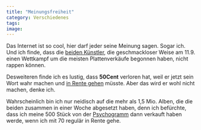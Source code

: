 ```yaml
---
title: "Meinungsfreiheit"
category: Verschiedenes
tags: 
image: 
---
```


Das Internet ist so cool, hier darf jeder seine Meinung sagen. Sogar ich. Und ich finde, dass die [beiden Künstler](http://ap.google.com/article/ALeqM5ha6M8CK-wSSGAufa5wIoSfyma3pQ), die geschmackloser Weise am 11.9. einen Wettkampf um die meisten Plattenverkäufe begonnen haben, nicht rappen können.  

  

Desweiteren finde ich es lustig, dass **50Cent** verloren hat, weil er jetzt sein Wort wahr machen und [in Rente gehen](http://music.guardian.co.uk/urban/comment/story/0,,2171588,00.html) müsste. Aber das wird er wohl nicht machen, denke ich.  

  

Wahrscheinlich bin ich nur neidisch auf die mehr als 1,5 Mio. Alben, die die beiden zusammen in einer Woche abgesetzt haben, denn ich befürchte, dass ich meine 500 Stück von der [Psychogramm](http://www.audiacrecords.com) dann verkauft haben werde, wenn ich mit 70 regulär in Rente gehe.